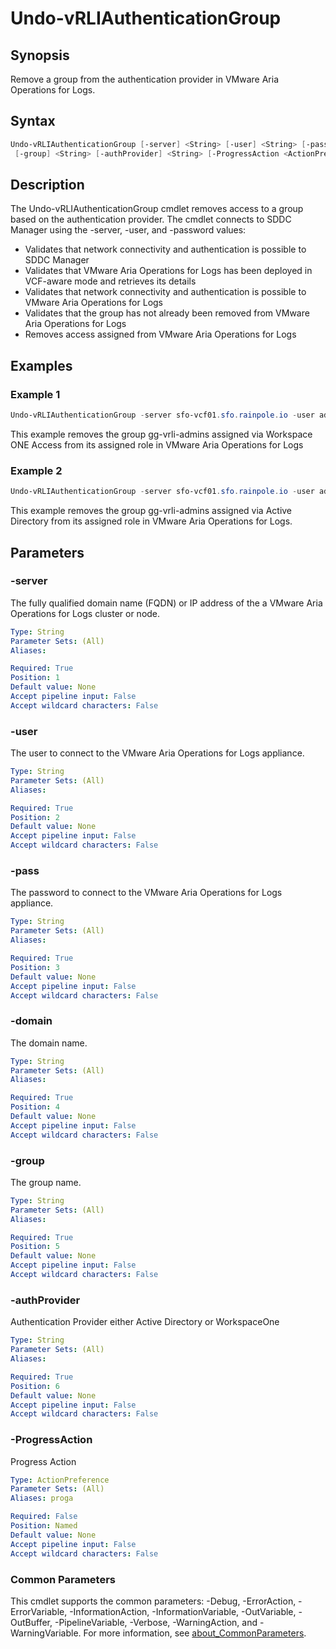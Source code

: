 # Undo-vRLIAuthenticationGroup

## Synopsis

Remove a group from the authentication provider in VMware Aria Operations for Logs.

## Syntax

```powershell
Undo-vRLIAuthenticationGroup [-server] <String> [-user] <String> [-pass] <String> [-domain] <String>
 [-group] <String> [-authProvider] <String> [-ProgressAction <ActionPreference>] [<CommonParameters>]
```

## Description

The Undo-vRLIAuthenticationGroup cmdlet removes access to a group based on the authentication provider.
The cmdlet connects to SDDC Manager using the -server, -user, and -password values:

- Validates that network connectivity and authentication is possible to SDDC Manager
- Validates that VMware Aria Operations for Logs has been deployed in VCF-aware mode and retrieves its details
- Validates that network connectivity and authentication is possible to VMware Aria Operations for Logs
- Validates that the group has not already been removed from VMware Aria Operations for Logs
- Removes access assigned from VMware Aria Operations for Logs

## Examples

### Example 1

```powershell
Undo-vRLIAuthenticationGroup -server sfo-vcf01.sfo.rainpole.io -user administrator@vsphere.local -pass VMw@re1! -domain sfo.rainpole.io -group gg-vrli-admins -authProvider vidm
```

This example removes the group gg-vrli-admins assigned via Workspace ONE Access from its assigned role in VMware Aria Operations for Logs

### Example 2

```powershell
Undo-vRLIAuthenticationGroup -server sfo-vcf01.sfo.rainpole.io -user administrator@vsphere.local -pass VMw@re1! -domain sfo.rainpole.io -group gg-vrli-admins -authProvider ad
```

This example removes the group gg-vrli-admins assigned via Active Directory from its assigned role in VMware Aria Operations for Logs.

## Parameters

### -server

The fully qualified domain name (FQDN) or IP address of the a VMware Aria Operations for Logs cluster or node.

```yaml
Type: String
Parameter Sets: (All)
Aliases:

Required: True
Position: 1
Default value: None
Accept pipeline input: False
Accept wildcard characters: False
```

### -user

The user to connect to the VMware Aria Operations for Logs appliance.

```yaml
Type: String
Parameter Sets: (All)
Aliases:

Required: True
Position: 2
Default value: None
Accept pipeline input: False
Accept wildcard characters: False
```

### -pass

The password to connect to the VMware Aria Operations for Logs appliance.

```yaml
Type: String
Parameter Sets: (All)
Aliases:

Required: True
Position: 3
Default value: None
Accept pipeline input: False
Accept wildcard characters: False
```

### -domain

The domain name.

```yaml
Type: String
Parameter Sets: (All)
Aliases:

Required: True
Position: 4
Default value: None
Accept pipeline input: False
Accept wildcard characters: False
```

### -group

The group name.

```yaml
Type: String
Parameter Sets: (All)
Aliases:

Required: True
Position: 5
Default value: None
Accept pipeline input: False
Accept wildcard characters: False
```

### -authProvider

Authentication Provider either Active Directory or WorkspaceOne

```yaml
Type: String
Parameter Sets: (All)
Aliases:

Required: True
Position: 6
Default value: None
Accept pipeline input: False
Accept wildcard characters: False
```

### -ProgressAction

Progress Action

```yaml
Type: ActionPreference
Parameter Sets: (All)
Aliases: proga

Required: False
Position: Named
Default value: None
Accept pipeline input: False
Accept wildcard characters: False
```

### Common Parameters

This cmdlet supports the common parameters: -Debug, -ErrorAction, -ErrorVariable, -InformationAction, -InformationVariable, -OutVariable, -OutBuffer, -PipelineVariable, -Verbose, -WarningAction, and -WarningVariable. For more information, see [about_CommonParameters](http://go.microsoft.com/fwlink/?LinkID=113216).
